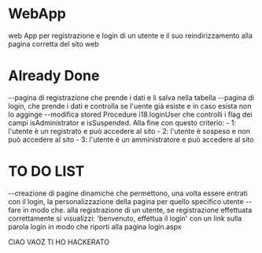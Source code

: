# WebApp

web App per registrazione e login di un utente e il suo reindirizzamento alla pagina corretta del sito web

# Already Done

--pagina di registrazione che prende i dati e li salva nella tabella
--pagina di login, che prende i dati e controlla se l'uente già esiste e in caso esista non lo agginge
--modifica stored Procedure i18.loginUser che controlli i flag dei campi isAdministrator e isSuspended. Alla fine con questo criterio: - 1: l'utente è un registrato e può accedere al sito - 2: l'utente è sospeso e non può accedere al sito - 3: l'utente è un amministratore e può accedere al sito

# TO DO LIST

--creazione di pagine dinamiche che permettono, una volta essere entrati con il login, la personalizzazione della pagina per quello specifico utente
--fare in modo che. alla registrazione di un utente, se registrazione effettuata correttamente si visualizzi: 'benvenuto, effettua il login' con un link sulla parola login in modo che riporti alla pagina login.aspx





CIAO VAOZ TI HO HACKERATO

